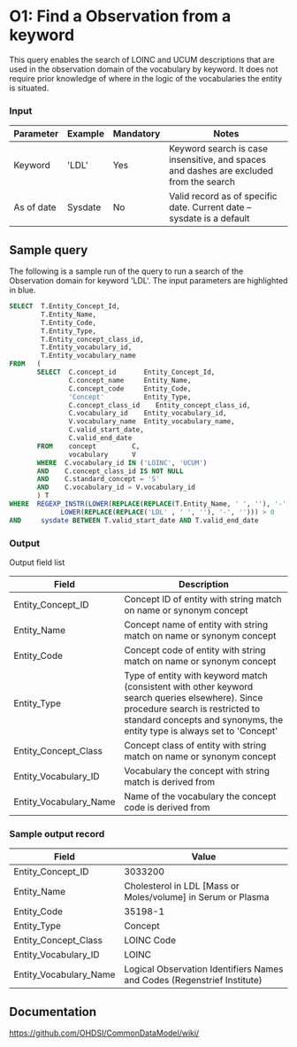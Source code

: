 # O1: Find a Observation from a keyword

This query enables the search of LOINC and UCUM descriptions that are used in the observation domain of the vocabulary by keyword.
It does not require prior knowledge of where in the logic of the vocabularies the entity is situated.

### Input

|  Parameter |  Example |  Mandatory |  Notes |
| --- | --- | --- | --- |
|  Keyword |  'LDL' |  Yes | Keyword search is case insensitive, and spaces and dashes are excluded from the search |
|  As of date |  Sysdate |  No | Valid record as of specific date. Current date – sysdate is a default |



## Sample query
The following is a sample run of the query to run a search of the Observation domain for keyword 'LDL'. The input parameters are highlighted in  blue.

```sql
SELECT  T.Entity_Concept_Id,
        T.Entity_Name,
        T.Entity_Code,
        T.Entity_Type,
        T.Entity_concept_class_id,
        T.Entity_vocabulary_id,
        T.Entity_vocabulary_name
FROM   (
       SELECT  C.concept_id       Entity_Concept_Id,
               C.concept_name     Entity_Name,
               C.concept_code     Entity_Code,
               'Concept'          Entity_Type,
               C.concept_class_id    Entity_concept_class_id,
               C.vocabulary_id    Entity_vocabulary_id,
               V.vocabulary_name  Entity_vocabulary_name,
               C.valid_start_date,
               C.valid_end_date
       FROM    concept         C, 
               vocabulary      V
       WHERE  C.vocabulary_id IN ('LOINC', 'UCUM')
       AND    C.concept_class_id IS NOT NULL
       AND    C.standard_concept = 'S'
       AND    C.vocabulary_id = V.vocabulary_id
       ) T
WHERE  REGEXP_INSTR(LOWER(REPLACE(REPLACE(T.Entity_Name, ' ', ''), '-', '')), 
             LOWER(REPLACE(REPLACE('LDL' , ' ', ''), '-', ''))) > 0
AND     sysdate BETWEEN T.valid_start_date AND T.valid_end_date
```

### Output

Output field list

|  Field |  Description |
| --- | --- |
|  Entity_Concept_ID | Concept ID of entity with string match on name or synonym concept |
|  Entity_Name | Concept name of entity with string match on name or synonym concept |
|  Entity_Code | Concept code of entity with string match on name or synonym concept |
|  Entity_Type | Type of entity with keyword match (consistent with other keyword search queries elsewhere). Since procedure search is restricted to standard concepts and synonyms, the entity type is always set to 'Concept' |
|  Entity_Concept_Class | Concept class of entity with string match on name or synonym concept |
|  Entity_Vocabulary_ID | Vocabulary the concept with string match is derived from |
|  Entity_Vocabulary_Name | Name of the vocabulary the concept code is derived from |



### Sample output record

|  Field |  Value |
| --- | --- |
|  Entity_Concept_ID |  3033200 |
|  Entity_Name |  Cholesterol in LDL [Mass or Moles/volume] in Serum or Plasma |
|  Entity_Code |  35198-1 |
|  Entity_Type |  Concept |
|  Entity_Concept_Class |  LOINC Code |
|  Entity_Vocabulary_ID |  LOINC |
|  Entity_Vocabulary_Name |  Logical Observation Identifiers Names and Codes (Regenstrief Institute) |

## Documentation
https://github.com/OHDSI/CommonDataModel/wiki/
